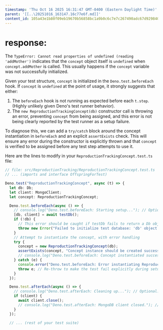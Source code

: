 ```yaml
---
timestamp: 'Thu Oct 16 2025 16:31:47 GMT-0400 (Eastern Daylight Time)'
parent: '[[..\20251016_163147.16c77e6f.md]]'
content_id: 105a43e1b80f09eb19670b56858bc1a9b0c6c7e7c267490adc67d929840427c5
---
```


# response:

The `TypeError: Cannot read properties of undefined (reading 'addMother')` indicates that the `concept` object itself is `undefined` when `concept.addMother` is called. This usually happens if the `concept` variable was not successfully initialized.

Given your test structure, `concept` is initialized in the `Deno.test.beforeEach` hook. If `concept` is `undefined` at the point of usage, it strongly suggests that either:

1. The `beforeEach` hook is not running as expected before each `t.step`. (Highly unlikely given Deno's test runner behavior).
2. The `new ReproductionTrackingConcept(db)` constructor call is throwing an error, preventing `concept` from being assigned, and this error is not being clearly reported by the test runner as a setup failure.

To diagnose this, we can add a `try/catch` block around the concept instantiation in `beforeEach` and an explicit `assertExists` check. This will ensure any error during the constructor is explicitly thrown and that `concept` is verified to be assigned before any test step attempts to use it.

Here are the lines to modify in your `ReproductionTrackingConcept.test.ts` file:

```typescript
// file: src/ReproductionTracking/ReproductionTrackingConcept.test.ts
// ... (imports and interface OffspringForTest)

Deno.test("ReproductionTrackingConcept", async (t) => {
  let db: Db;
  let client: MongoClient;
  let concept: ReproductionTrackingConcept;

  Deno.test.beforeEach(async () => {
    // console.log("Deno.test.beforeEach: Starting setup..."); // Optional: for debugging
    [db, client] = await testDb();
    if (!db) {
      // This error should be caught if testDb fails to return a Db object
      throw new Error("Failed to initialize test database: 'db' object is undefined. Ensure MongoDB is running and @utils/database.ts's testDb function is working correctly.");
    }
    // Attempt to instantiate the concept, with error handling
    try {
      concept = new ReproductionTrackingConcept(db);
      assertExists(concept, "Concept instance should be created successfully in beforeEach."); // Explicit assertion
      // console.log("Deno.test.beforeEach: Concept instantiated successfully."); // Optional: for debugging
    } catch (e) {
      console.error("Deno.test.beforeEach: Error instantiating ReproductionTrackingConcept:", e);
      throw e; // Re-throw to make the test fail explicitly during setup
    }
  });

  Deno.test.afterEach(async () => {
    // console.log("Deno.test.afterEach: Cleaning up..."); // Optional: for debugging
    if (client) {
      await client.close();
      // console.log("Deno.test.afterEach: MongoDB client closed."); // Optional: for debugging
    }
  });

  // ... (rest of your test suite)
```
